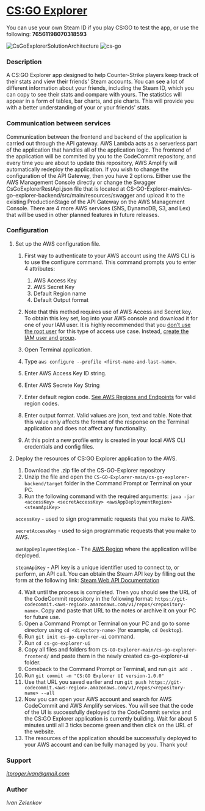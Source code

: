 # [CS:GO Explorer](https://main.d2tqoau3jd3cxc.amplifyapp.com)

You can use your own Steam ID if you play CS:GO to test the app, or use the following: **76561198070318593**

![CsGoExplorerSolutionArchitecture](https://user-images.githubusercontent.com/64171964/213900837-b70a0ad7-b636-4745-a5fd-112b2f8c3605.png)
![cs-go](https://user-images.githubusercontent.com/64171964/213327049-be01da54-973c-4335-b1da-2cb96f8de9bb.jpeg)

### Description
A CS:GO Explorer app designed to help Counter-Strike players keep track of their stats and view their friends' Steam accounts.
You can see a lot of different information about your friends, including the Steam ID, which you can copy to see their stats and compare with yours.
The statistics will appear in a form of tables, bar charts, and pie charts. This will provide you with a better understanding of your or your friends' stats.

### Communication between services
Communication between the frontend and backend of the application is carried out through the API gateway. AWS Lambda acts as a serverless part of the application
that handles all of the application logic. The frontend of the application will be commited by you to the CodeCommit repository, and every time you are about to update
this repository, AWS Amplify will automatically redeploy the application. If you wish to change the configuration of the API Gateway, then you have 2 options. 
Either use the AWS Management Console directly or change the Swagger CsGoExplorerRestApi.json file that is located at CS-GO-Explorer-main/cs-go-explorer-backend/src/main/resources/swagger 
and upload it to the existing ProductionStage of the API Gateway on the AWS Management Console. There are 4 more AWS services (SNS, DynamoDB, S3, and Lex) that will be used in other planned 
features in future releases.

### Configuration
1. Set up the AWS configuration file.
    1. First way to authenticate to your AWS account using the AWS CLI is to use the configure command.
       This command prompts you to enter 4 attributes:
        1. AWS Access Key
        2. AWS Secret Key
        3. Default Region name
        4. Default Output format

    2. Note that this method requires use of AWS Access and Secret key.  
       To obtain this key set, log into your AWS console and download it for one of your IAM user.
       It is highly recommended that you [don’t use the root user](https://docs.aws.amazon.com/IAM/latest/UserGuide/best-practices.html#lock-away-credentials) for this type of access use case.
       Instead, [create the IAM user and group](https://docs.aws.amazon.com/IAM/latest/UserGuide/getting-started_create-admin-group.html).

    3. Open Terminal application.
    4. Type ```aws configure --profile <first-name-and-last-name>```.
    5. Enter AWS Access Key ID string.
    6. Enter AWS Secrete Key String
    7. Enter default region code. [See AWS Regions and Endpoints](https://docs.aws.amazon.com/general/latest/gr/rande.html) for valid region codes.
    8. Enter output format.  Valid values are json, text and table.  Note that this value only affects the format of the response on the Terminal application and does not affect any functionality.
    9. At this point a new profile entry is created in your local AWS CLI credentials and config files.

2. Deploy the resources of CS:GO Explorer application to the AWS.

    1. Download the .zip file of the CS-GO-Explorer repository
    2. Unzip the file and open the ```CS-GO-Explorer-main/cs-go-explorer-backend/target``` folder in the Command Prompt or Terminal on your PC.
    3. Run the following command with the required arguments:
       ```java -jar <accessKey> <secretAccessKey> <awsAppDeploymentRegion> <steamApiKey>```

   ```accessKey``` - used to sign programmatic requests that you make to AWS.

   ```secretAccessKey``` - used to sign programmatic requests that you make to AWS.

   ```awsAppDeploymentRegion``` - The [AWS Region](https://docs.aws.amazon.com/AmazonRDS/latest/UserGuide/Concepts.RegionsAndAvailabilityZones.html) where the application will be deployed.

   ```steamApiKey``` - API key is a unique identifier used to connect to, or perform, an API call. You can obtain the Steam API key by filling out the form at the following link: [Steam Web API Documentation](https://steamcommunity.com/dev#:~:text=Obtaining%20an%20Steam%20Web%20API%20Key)

    4. Wait until the process is completed. Then you should see the URL of the CodeCommit repository in the following format: ```https://git-codecommit.<aws-region>.amazonaws.com/v1/repos/<repository-name>```. Copy and paste that URL to the notes or archive it on your PC for future use.
    5. Open a Command Prompt or Terminal on your PC and go to some directory using ``cd <directory-name>`` (for example, ```cd Desktop```).
    6. Run ```git init cs-go-explorer-ui``` command.
    7. Run ```cd cs-go-explorer-ui```
    8. Copy all files and folders from ```CS-GO-Explorer-main/cs-go-explorer-frontend/``` and paste them in the newly created cs-go-explorer-ui folder.
    9. Comeback to the Command Prompt or Terminal, and run ```git add .```
    10. Run ```git commit -m "CS:GO Explorer UI version-1.0.0"```
    11. Use that URL you saved earlier and run ```git push https://git-codecommit.<aws-region>.amazonaws.com/v1/repos/<repository-name> --all```
    12. Now you can open your AWS account and search for AWS CodeCommit and AWS Amplify services. You will see that the code of the UI is successfully deployed to the CodeCommit service and the CS:GO Explorer application is currently building. Wait for about 5 minutes until all 3 ticks become green and then click on the URL of the website.
    13. The resources of the application should be successfully deployed to your AWS account and can be fully managed by you. Thank you!

### Support
*itproger.ivan@gmail.com*

### Author
*Ivan Zelenkov*